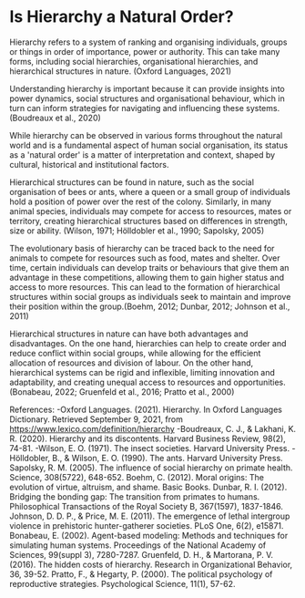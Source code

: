 # Is Hierarchy a Natural Order?

Hierarchy refers to a system of ranking and organising individuals, groups or things in order of importance, power or authority. This can take many forms, including social hierarchies, organisational hierarchies, and hierarchical structures in nature. (Oxford Languages, 2021)

Understanding hierarchy is important because it can provide insights into power dynamics, social structures and organisational behaviour, which in turn can inform strategies for navigating and influencing these systems. (Boudreaux et al., 2020)

While hierarchy can be observed in various forms throughout the natural world and is a fundamental aspect of human social organisation, its status as a 'natural order' is a matter of interpretation and context, shaped by cultural, historical and institutional factors.

Hierarchical structures can be found in nature, such as the social organisation of bees or ants, where a queen or a small group of individuals hold a position of power over the rest of the colony. Similarly, in many animal species, individuals may compete for access to resources, mates or territory, creating hierarchical structures based on differences in strength, size or ability. (Wilson, 1971; Hölldobler et al., 1990; Sapolsky, 2005)

The evolutionary basis of hierarchy can be traced back to the need for animals to compete for resources such as food, mates and shelter. Over time, certain individuals can develop traits or behaviours that give them an advantage in these competitions, allowing them to gain higher status and access to more resources. This can lead to the formation of hierarchical structures within social groups as individuals seek to maintain and improve their position within the group.(Boehm, 2012; Dunbar, 2012; Johnson et al., 2011)

Hierarchical structures in nature can have both advantages and disadvantages. On the one hand, hierarchies can help to create order and reduce conflict within social groups, while allowing for the efficient allocation of resources and division of labour. On the other hand, hierarchical systems can be rigid and inflexible, limiting innovation and adaptability, and creating unequal access to resources and opportunities. (Bonabeau, 2022; Gruenfeld et al., 2016; Pratto et al., 2000)



References:
-Oxford Languages. (2021). Hierarchy. In Oxford Languages Dictionary. Retrieved September 9, 2021, from https://www.lexico.com/definition/hierarchy
-Boudreaux, C. J., & Lakhani, K. R. (2020). Hierarchy and its discontents. Harvard Business Review, 98(2), 74-81.
-Wilson, E. O. (1971). The insect societies. Harvard University Press.
-Hölldobler, B., & Wilson, E. O. (1990). The ants. Harvard University Press.
Sapolsky, R. M. (2005). The influence of social hierarchy on primate health. Science, 308(5722), 648-652.
Boehm, C. (2012). Moral origins: The evolution of virtue, altruism, and shame. Basic Books.
Dunbar, R. I. (2012). Bridging the bonding gap: The transition from primates to humans. Philosophical Transactions of the Royal Society B, 367(1597), 1837-1846.
Johnson, D. D. P., & Price, M. E. (2011). The emergence of lethal intergroup violence in prehistoric hunter-gatherer societies. PLoS One, 6(2), e15871.
Bonabeau, E. (2002). Agent-based modeling: Methods and techniques for simulating human systems. Proceedings of the National Academy of Sciences, 99(suppl 3), 7280-7287.
Gruenfeld, D. H., & Martorana, P. V. (2016). The hidden costs of hierarchy. Research in Organizational Behavior, 36, 39-52.
Pratto, F., & Hegarty, P. (2000). The political psychology of reproductive strategies. Psychological Science, 11(1), 57-62.
